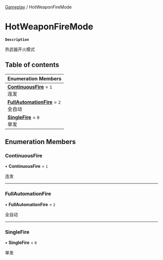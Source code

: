 [Gameplay](../modules/Gameplay.Gameplay.md) / HotWeaponFireMode

# HotWeaponFireMode <Badge type="tip" text="Enumeration" />

**`Description`**

热武器开火模式

## Table of contents

| Enumeration Members                                                                                   |
| :---------------------------------------------------------------------------------------------------- |
| **[ContinuousFire](Gameplay.Gameplay.HotWeaponFireMode.md#continuousfire)** = `1` <br> 连发           |
| **[FullAutomationFire](Gameplay.Gameplay.HotWeaponFireMode.md#fullautomationfire)** = `2` <br> 全自动 |
| **[SingleFire](Gameplay.Gameplay.HotWeaponFireMode.md#singlefire)** = `0` <br> 单发                   |

## Enumeration Members

### ContinuousFire

• **ContinuousFire** = `1`

连发

---

### FullAutomationFire

• **FullAutomationFire** = `2`

全自动

---

### SingleFire

• **SingleFire** = `0`

单发
